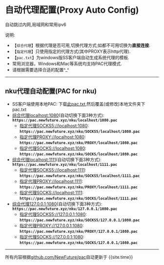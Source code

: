 # 自动代理配置(Proxy Auto Config)
自动跳过内网,局域网和常用ipv6

说明:

* 【`综合代理`】根据代理是否可用,切换代理方式;如都不可用切换为**直接连接**.
* 【`指定代理`】只使用指定的代理方式(其中PROXY表示http代理).
* 【`pac.txt`】为windows版SS客户端自动生成系统代理的模板.
* 常用浏览器，Windows和Mac等系统均支持PAC代理模式.
* 请根据需要选择合适的配置^_^

---

## nku代理自动配置(PAC for nku)

* SS客户端使用本地PAC: 下载[此pac.txt](nku/pac.txt),然后覆盖(或修改)本地文件夹下pac.txt
* [综合代理localhost:1080](nku/localhost/1080.pac)(自动切换下面3种方式): **`https://pac.newfuture.xyz/nku/localhost/1080.pac`**
	- [指定代理SOCKS5://localhost:1080](nku/SOCKS5/localhost/1080.pac): **`https://pac.newfuture.xyz/nku/SOCKS5/localhost/1080.pac`**
	- [指定代理PROXY://localhost:1080](nku/PROXY/localhost/1080.pac): **`https://pac.newfuture.xyz/nku/PROXY/localhost/1080.pac`**
	- [指定代理SOCKS://localhost:1080](nku/SOCKS/localhost/1080.pac): **`https://pac.newfuture.xyz/nku/SOCKS/localhost/1080.pac`**
* [综合代理localhost:1111](nku/localhost/1111.pac)(自动切换下面3种方式): **`https://pac.newfuture.xyz/nku/localhost/1111.pac`**
	- [指定代理SOCKS5://localhost:1111](nku/SOCKS5/localhost/1111.pac): **`https://pac.newfuture.xyz/nku/SOCKS5/localhost/1111.pac`**
	- [指定代理PROXY://localhost:1111](nku/PROXY/localhost/1111.pac): **`https://pac.newfuture.xyz/nku/PROXY/localhost/1111.pac`**
	- [指定代理SOCKS://localhost:1111](nku/SOCKS/localhost/1111.pac): **`https://pac.newfuture.xyz/nku/SOCKS/localhost/1111.pac`**
* [综合代理127.0.0.1:1080](nku/127.0.0.1/1080.pac)(自动切换下面3种方式): **`https://pac.newfuture.xyz/nku/127.0.0.1/1080.pac`**
	- [指定代理SOCKS5://127.0.0.1:1080](nku/SOCKS5/127.0.0.1/1080.pac): **`https://pac.newfuture.xyz/nku/SOCKS5/127.0.0.1/1080.pac`**
	- [指定代理PROXY://127.0.0.1:1080](nku/PROXY/127.0.0.1/1080.pac): **`https://pac.newfuture.xyz/nku/PROXY/127.0.0.1/1080.pac`**
	- [指定代理SOCKS://127.0.0.1:1080](nku/SOCKS/127.0.0.1/1080.pac): **`https://pac.newfuture.xyz/nku/SOCKS/127.0.0.1/1080.pac`**

---

所有内容根据[github.com/NewFuture/pac](https://github.com/NewFuture/pac)自动更新于 {{site.time}}
